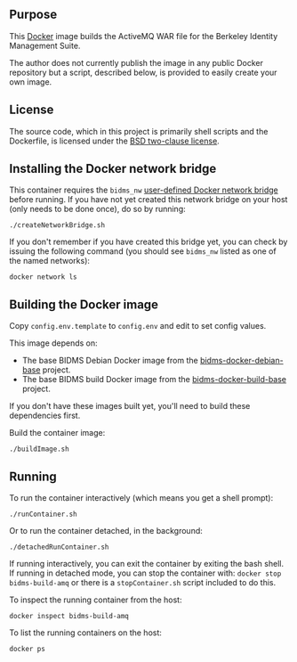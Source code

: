 ## Purpose

This [Docker](http://www.docker.com/) image builds the ActiveMQ WAR file for
the Berkeley Identity Management Suite.

The author does not currently publish the image in any public Docker
repository but a script, described below, is provided to easily create your
own image.

## License

The source code, which in this project is primarily shell scripts and the
Dockerfile, is licensed under the [BSD two-clause license](LICENSE.txt).

## Installing the Docker network bridge

This container requires the `bidms_nw` [user-defined Docker network
bridge](https://docs.docker.com/engine/userguide/networking/#bridge-networks)
before running.  If you have not yet created this network bridge on your
host (only needs to be done once), do so by running:
```
./createNetworkBridge.sh
```

If you don't remember if you have created this bridge yet, you can check by
issuing the following command (you should see `bidms_nw` listed as one of
the named networks):
```
docker network ls
```

## Building the Docker image

Copy `config.env.template` to `config.env` and edit to set config values.

This image depends on:
* The base BIDMS Debian Docker image from the
[bidms-docker-debian-base](http://www.github.com/calnet-oss/bidms-docker-debian-base)
project.
* The base BIDMS build Docker image from the
[bidms-docker-build-base](http://www.github.com/calnet-oss/bidms-docker-build-base)
project.

If you don't have these images built yet, you'll need to build these
dependencies first.

Build the container image:
```
./buildImage.sh
```

## Running

To run the container interactively (which means you get a shell prompt):
```
./runContainer.sh
```

Or to run the container detached, in the background:
```
./detachedRunContainer.sh
```

If running interactively, you can exit the container by exiting the bash
shell.  If running in detached mode, you can stop the container with:
`docker stop bidms-build-amq` or there is a `stopContainer.sh` script
included to do this.

To inspect the running container from the host:
```
docker inspect bidms-build-amq
```

To list the running containers on the host:
```
docker ps
```
